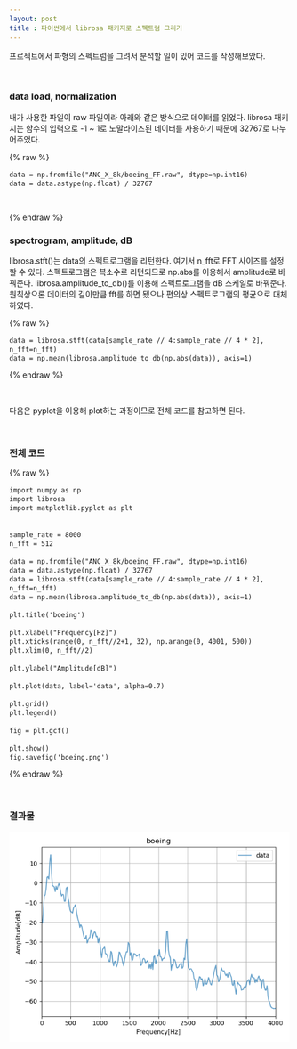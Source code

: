 ```yaml
---
layout: post
title : 파이썬에서 librosa 패키지로 스펙트럼 그리기
---
```


프로젝트에서 파형의 스펙트럼을 그려서 분석할 일이 있어 코드를 작성해보았다.

<br>

### data load, normalization

내가 사용한 파일이 raw 파일이라 아래와 같은 방식으로 데이터를 읽었다. 
librosa 패키지는 함수의 입력으로 -1 ~ 1로 노말라이즈된 데이터를 사용하기 때문에 32767로 나누어주었다.


{% raw %}

```angular2
data = np.fromfile("ANC_X_8k/boeing_FF.raw", dtype=np.int16)
data = data.astype(np.float) / 32767
```

<br>

{% endraw %}

### spectrogram, amplitude, dB

librosa.stft()는 data의 스펙트로그램을 리턴한다. 
여기서 n_fft로 FFT 사이즈를 설정할 수 있다.
스펙트로그램은 복소수로 리턴되므로 np.abs를 이용해서 amplitude로 바꿔준다. 
librosa.amplitude_to_db()를 이용해 스펙트로그램을 dB 스케일로 바꿔준다.
원칙상으론 데이터의 길이만큼 fft를 하면 됐으나 편의상 스펙트로그램의 평균으로 대체하였다.

{% raw %}

```angular2
data = librosa.stft(data[sample_rate // 4:sample_rate // 4 * 2], n_fft=n_fft)
data = np.mean(librosa.amplitude_to_db(np.abs(data)), axis=1)
```

{% endraw %}

<br>

다음은 pyplot을 이용해 plot하는 과정이므로 전체 코드를 참고하면 된다.

<br>

### 전체 코드

{% raw %}

```angular2
import numpy as np
import librosa
import matplotlib.pyplot as plt


sample_rate = 8000
n_fft = 512

data = np.fromfile("ANC_X_8k/boeing_FF.raw", dtype=np.int16)
data = data.astype(np.float) / 32767
data = librosa.stft(data[sample_rate // 4:sample_rate // 4 * 2], n_fft=n_fft)
data = np.mean(librosa.amplitude_to_db(np.abs(data)), axis=1)

plt.title('boeing')

plt.xlabel("Frequency[Hz]")
plt.xticks(range(0, n_fft//2+1, 32), np.arange(0, 4001, 500))
plt.xlim(0, n_fft//2)

plt.ylabel("Amplitude[dB]")

plt.plot(data, label='data', alpha=0.7)

plt.grid()
plt.legend()

fig = plt.gcf()

plt.show()
fig.savefig('boeing.png')
```

{% endraw %}

<br>

### 결과물

![boeing](/assets/images/boeing.png)